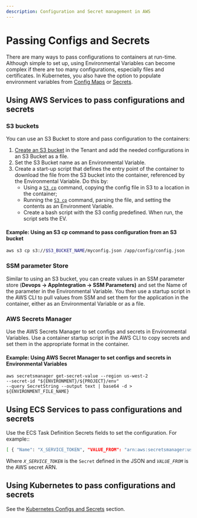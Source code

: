 ```yaml
---
description: Configuration and Secret management in AWS
---
```


# Passing Configs and Secrets

There are many ways to pass configurations to containers at run-time. Although simple to set up, using Environmental Variables can become complex if there are too many configurations, especially files and certificates. In Kubernetes, you also have the option to populate environment variables from [Config Maps](broken-reference) or [Secrets](broken-reference).

## **Using AWS Services to pass configurations and secrets**

### S3 buckets

You can use an S3 Bucket to store and pass configuration to the containers:

1. [Create an S3 bucket](../s3-bucket.md) in the Tenant and add the needed configurations in an S3 Bucket as a file.
2. Set the S3 Bucket name as an Environmental Variable.
3. Create a start-up script that defines the entry point of the container to download the file from the S3 bucket into the container, referenced by the Environmental Variable. Do this by:&#x20;
   * Using a [`S3 cp`](https://awscli.amazonaws.com/v2/documentation/api/latest/reference/s3/cp.html) command, copying the config file in S3 to a location in the container;&#x20;
   * Running the [`S3 cp`](https://awscli.amazonaws.com/v2/documentation/api/latest/reference/s3/cp.html) command, parsing the file, and setting the contents as an Environment Variable.
   * Create a bash script with the S3 config predefined. When run, the script sets the EV.

#### Example: Using an S3 cp command to pass configuration from an S3 bucket&#x20;

```bash
aws s3 cp s3://$S3_BUCKET_NAME/myconfig.json /app/config/config.json
```

### SSM parameter Store

Similar to using an S3 bucket, you can create values in an SSM parameter store (**Devops -> AppIntegration -> SSM Parameters)** and set the Name of the parameter in the Environmental Variable. You then use a startup script in the AWS CLI to pull values from SSM and set them for the application in the container, either as an Environmental Variable or as a file.

### **AWS Secrets Manager**

Use the AWS Secrets Manager to set configs and secrets in Environmental Variables. Use a container startup script in the AWS CLI to copy secrets and set them in the appropriate format in the container.&#x20;

#### Example: Using AWS Secret Manager  to set configs and secrets in Environmental Variables

```
aws secretsmanager get-secret-value --region us-west-2 
--secret-id "${ENVIRONMENT}/${PROJECT}/env" 
--query SecretString --output text | base64 -d > ${ENVIRONMENT_FILE_NAME}
```

## Using ECS Services **to pass configurations and secrets**&#x20;

Use the ECS Task Definition Secrets fields to set the configuration. For example::

```bash
[ { "Name": "X_SERVICE_TOKEN", "VALUE_FROM": "arn:aws:secretsmanager:us-west-2:xxxxxxxxxxxsecret-name-qCV1K8:X_SERVICE_TOKEN::" } ]
```

Where _`X_SERVICE_TOKEN`_ is the `Secret` defined in the JSON and _`VALUE_FROM`_ is the AWS secret ARN.

## Using Kubernetes **to pass configurations and secrets**

See the [Kubernetes Configs and Secrets](../../../kubernetes/kubernetes-configs-and-secrets/) section.
